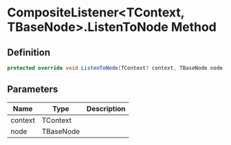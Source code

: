 # CompositeListener&lt;TContext, TBaseNode&gt;.ListenToNode Method
## Definition

```c#
protected override void ListenToNode(TContext? context, TBaseNode node);
```

## Parameters

| Name | Type | Description |
| ---- | ---- | ----------- |
| context | TContext |  |
| node | TBaseNode |  |

